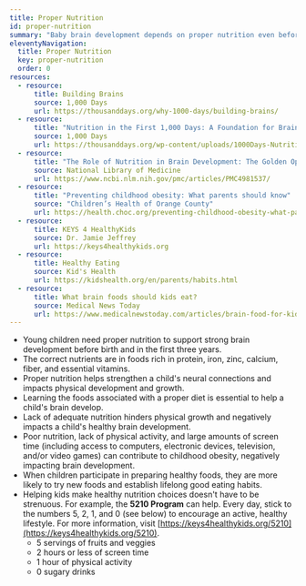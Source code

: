 ```yaml
---
title: Proper Nutrition
id: proper-nutrition
summary: "Baby brain development depends on proper nutrition even before birth to make neural connections. Pre-birth nutrition is dependent upon the mother's diet."
eleventyNavigation:
  title: Proper Nutrition
  key: proper-nutrition
  order: 0
resources:
  - resource:
      title: Building Brains
      source: 1,000 Days
      url: https://thousanddays.org/why-1000-days/building-brains/
  - resource:
      title: "Nutrition in the First 1,000 Days: A Foundation for Brain Development and Learning"
      source: 1,000 Days
      url: https://thousanddays.org/wp-content/uploads/1000Days-Nutrition_Brief_Brain-Think_Babies_FINAL.pdf
  - resource:
      title: "The Role of Nutrition in Brain Development: The Golden Opportunity of the \"First 1000 Days\""
      source: National Library of Medicine
      url: https://www.ncbi.nlm.nih.gov/pmc/articles/PMC4981537/
  - resource:
      title: "Preventing childhood obesity: What parents should know"
      source: "Children’s Health of Orange County"
      url: https://health.choc.org/preventing-childhood-obesity-what-parents-should-know/
  - resource:
      title: KEYS 4 HealthyKids
      source: Dr. Jamie Jeffrey
      url: https://keys4healthykids.org
  - resource:
      title: Healthy Eating
      source: Kid's Health
      url: https://kidshealth.org/en/parents/habits.html
  - resource:
      title: What brain foods should kids eat?
      source: Medical News Today
      url: https://www.medicalnewstoday.com/articles/brain-food-for-kids
---
```

* Young children need proper nutrition to support strong brain development before birth and in the first three years. 
* The correct nutrients are in foods rich in protein, iron, zinc, calcium, fiber, and essential vitamins.  
* Proper nutrition helps strengthen a child's neural connections and impacts physical development and growth.
* Learning the foods associated with a proper diet is essential to help a child's brain develop.
* Lack of adequate nutrition hinders physical growth and negatively impacts a child's healthy brain development.  
* Poor nutrition, lack of physical activity, and large amounts of screen time (including access to computers, electronic devices, television, and/or video games) can contribute to childhood obesity, negatively impacting brain development.  
* When children participate in preparing healthy foods, they are more likely to try new foods and establish lifelong good eating habits.
* Helping kids make healthy nutrition choices doesn't have to be strenuous. For example, the **5210 Program** can help. Every day, stick to the numbers 5, 2, 1, and 0 (see below) to encourage an active, healthy lifestyle. For more information, visit [https://keys4healthykids.org/5210](https://keys4healthykids.org/5210).
  * 5 servings of fruits and veggies
  * 2 hours or less of screen time 
  * 1 hour of physical activity 
  * 0 sugary drinks  
